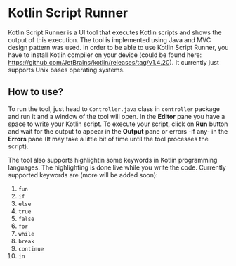 # Kotlin Script Runner
Kotlin Script Runner is a UI tool that executes Kotlin scripts and shows the output of this execution. The tool is implemented using Java and MVC design pattern
was used. In order to be able to use Kotlin Script Runner, you have to install Kotlin compiler on your device 
(could be found here: https://github.com/JetBrains/kotlin/releases/tag/v1.4.20). It currently just supports Unix bases operating systems.

## How to use?
To run the tool, just head to `Controller.java` class in `controller` package and run it and a window of the tool will open. In the **Editor** pane you have a space to write your
Kotlin script. To execute your script, click on **Run** button and wait for the output to appear in the **Output** pane or errors -if any- in the **Errors**
pane (It may take a little bit of time until the tool processes the script).

The tool also supports highlightin some keywords in Kotlin programming languages. The highlighting is done live while you write the code. Currently supported
keywords are (more will be added soon):
1. `fun`
2. `if`
3. `else`
4. `true`
5. `false`
6. `for`
7. `while`
8. `break`
9. `continue`
10. `in`

